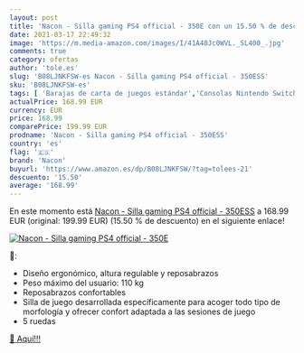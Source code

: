 ```yaml
---
layout: post
title: 'Nacon - Silla gaming PS4 official - 350E con un 15.50 % de descuento'
date: 2021-03-17 22:49:32
image: 'https://m.media-amazon.com/images/I/41A40Jc0WVL._SL400_.jpg'
comments: true
category: ofertas
author: 'tole.es'
slug: 'B08LJNKFSW-es Nacon - Silla gaming PS4 official - 350ESS'
sku: 'B08LJNKFSW-es'
tags: [ 'Barajas de carta de juegos estándar','Consolas Nintendo Switch','Hardware y juegos para Nintendo Switch','Hogar y cocina','Juego de mesa','Juegos de cartas','Juegos de construcción para niños','Juegos y accesorios para juegos','Juguetes','Juguetes y juegos','Muebles de TV y multimedia','Muebles de hogar','Sillas Gaming','Videojuegos','nacon','ps4', ]
actualPrice: 168.99 EUR
currency: EUR
price: 168.99
comparePrice: 199.99 EUR
prodname: 'Nacon - Silla gaming PS4 official - 350ESS'
country: 'es'
flag: '🇪🇸'
brand: 'Nacon'
buyurl: 'https://www.amazon.es/dp/B08LJNKFSW/?tag=tolees-21'
descuento: '15.50'
average: '168.99'
---
```


En este momento está [Nacon - Silla gaming PS4 official - 350ESS](https://www.amazon.es/dp/B08LJNKFSW/?tag=tolees-21) a 168.99 EUR (original: 199.99 EUR) (15.50 %  de descuento) en el siguiente enlace!

[![Nacon - Silla gaming PS4 official - 350E](https://m.media-amazon.com/images/I/41A40Jc0WVL._SL400_.jpg)](https://www.amazon.es/dp/B08LJNKFSW/?tag=tolees-21)

🔎:

- Diseño ergonómico, altura regulable y reposabrazos
- Peso máximo del usuario: 110 kg
- Reposabrazos confortables
- Silla de juego desarrollada específicamente para acoger todo tipo de morfología y ofrecer confort adaptada a las sesiones de juego
- 5 ruedas

[🛒 Aquí!!!](https://www.amazon.es/dp/B08LJNKFSW/?tag=tolees-21)
